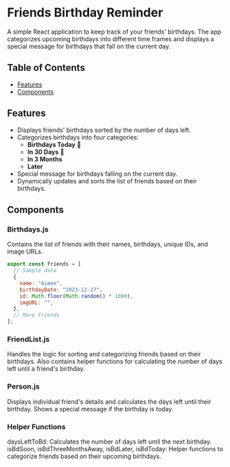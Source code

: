 # Friends Birthday Reminder

A simple React application to keep track of your friends' birthdays. The app categorizes upcoming birthdays into different time frames and displays a special message for birthdays that fall on the current day.

## Table of Contents

- [Features](#features)
- [Components](#components)

## Features

- Displays friends' birthdays sorted by the number of days left.
- Categorizes birthdays into four categories:
  - **Birthdays Today** 🎉
  - **In 30 Days** 👀
  - **In 3 Months**
  - **Later**
- Special message for birthdays falling on the current day.
- Dynamically updates and sorts the list of friends based on their birthdays.

## Components

### Birthdays.js

Contains the list of friends with their names, birthdays, unique IDs, and image URLs.

```js
export const friends = [
  // Sample data
  {
    name: "Aimee",
    birthdayDate: "2023-12-27",
    id: Math.floor(Math.random() * 1000),
    imgURL: "",
  },
  // More friends
];
```

### FriendList.js

Handles the logic for sorting and categorizing friends based on their birthdays. Also contains helper functions for calculating the number of days left until a friend's birthday.

### Person.js

Displays individual friend's details and calculates the days left until their birthday. Shows a special message if the birthday is today.

### Helper Functions

daysLeftToBd: Calculates the number of days left until the next birthday.
isBdSoon, isBdThreeMonthsAway, isBdLater, isBdToday: Helper functions to categorize friends based on their upcoming birthdays.
